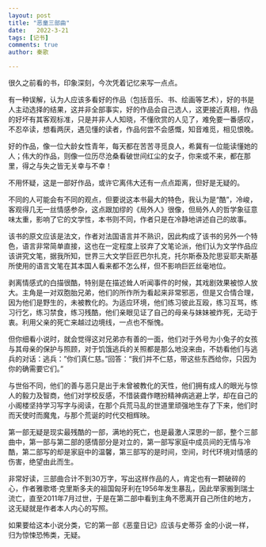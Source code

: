 ```yaml
---
layout: post
title: "恶童三部曲"
date:   2022-3-21
tags: [记书]
comments: true
author: 秦歌

---
```


很久之前看的书，印象深刻，今次凭着记忆来写一点点。

有一种误解，认为人应该多看好的作品（包括音乐、书、绘画等艺术），好的书是人主动选择的结果，这并非全部事实，好的作品会自己选人，这更接近真相，作品的好坏有其客观标准，只是并非人人知晓，不懂欣赏的人见了，难免要一番感叹，不忍卒读，想看两厌，遇见懂的读者，作品何尝不会感慨，知音难觅，相见恨晚。

好的作品，像一位大龄女性青年，每天都在苦苦寻觅良人，希冀有一位能读懂她的人；伟大的作品，则像一位历尽沧桑看破世间红尘的女子，你来或不来，都在那里，得之与失之皆无关幸与不幸！

不用怀疑，这是一部好作品，或许它离伟大还有一点点距离，但好是无疑的。

不同的人可能会有不同的观点，但要说这本书最大的特色，我认为是“酷”，冷峻，客观得几无一丝情感参杂，这点跟加缪的《局外人》很像，但局外人的哲学象征意味太重，影响了它的文学性，本书则不同，作者只是在冷静地讲述自己的故事。

该书的原文应该是法文，作者对法国语言并不熟识，因此构成了该书的另外一个特色，语言非常简单直接，这也在一定程度上驳弃了文笔论派，他们认为文学作品应该讲究文笔，据我所知，世界三大文学巨匠巴尔扎克，托尔斯泰及陀思妥耶夫斯基所使用的语言文笔在其本国人看来都不怎么样，但不影响巨匠丝毫地位。

剥离情感式的白描很酷，特别是在描述耸人听闻事件的时候，其戏剧效果被惊人放大。主角是一对双胞胎兄弟，他们的所作所为看起来非常邪恶，但是又合情合理，因为他们是野生的，未被教化的。为适应环境，他们练习彼此互殴，练习互骂，练习行乞，练习禁食，练习残酷，他们亲眼见证了自己的母亲与妹妹被炸死，无动于衷。利用父亲的死亡来越过边境线，一点也不惭愧。

但你细看小说时，就会觉得这对兄弟亦有善的一面，他们对于外号为小兔子的女孩与其母亲的保护与照顾，对于饥饿逃兵的关照都是那么地没来由，不妨看他们与逃兵的对话：逃兵：”你们真仁慈。”回答：“我们并不仁慈，带这些东西给你，只因为你的确需要它们。”

与世俗不同，他们的善与恶只是出于未曾被教化的天性，他们拥有成人的眼光与惊人的毅力及智商，他们对学校反感，不惜装聋作瞎扮精神病逃避上学，却在自己的小阁楼坚持学习写字与阅读，在那个兵荒马乱的世道里顽强地生存了下来，他们时而天使时而魔鬼，与那个荒诞的时代交相辉映。

第一部无疑是现实最残酷的一部，满地的死亡，也是最激人深思的一部，整个三部曲中，第一部与第二部的感情部分是对立的，第一部写家庭中成员间的无情与冷酷，第二部写的却是家庭中的温馨，第三部写的是时间，空间，时代环境对情感的伤害，绝望由此而生。 

非常好读，三部曲合计不到30万字，写出这样作品的人，肯定也有一颗破碎的心，作者雅歌塔·克里斯多夫的祖国匈牙利在1956年发生暴乱，因此举家搬到瑞士流亡，直至2011年7月过世，于是在第二部中看到主角不愿离开自己所住的地方，这无疑就是作者本人内心的写照。 

如果要给这本小说分类，它的第一部《恶童日记》应该与史蒂芬 金的小说一样，归为惊悚恐怖类，无疑。



 

